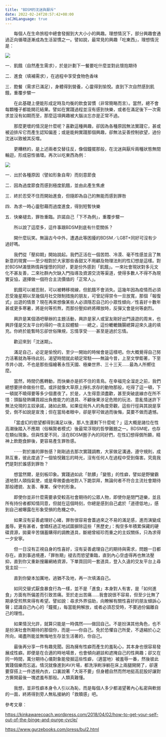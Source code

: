 ```yaml
---
title: "BDSM的沈迷與厭斥"
date: 2022-02-24T20:57:42+08:00
isCJKLanguage: true
---
```


　　每個人在生命旅程中總會發掘到大大小小的興趣。理想情況下，部分興趣會通過正向循環逐漸成為生活習慣之一。譬如說，最常見的興趣「吃東西」，理想情況是：

![](https://i.imgur.com/ck79MjD.jpg)

一．飢餓（自然產生需求），於是計劃下一餐要吃什麼並對此懷抱期待

二．進食（填補需求），在過程中享受食物色香味

三．飽餐（需求已滿足），身體得到營養，心靈得到愉悅。直到下次自然感到飢餓，重覆步驟一

　　在此基礎上便能形成定時及均衡的飲食習慣（非常簡略而言）。當然，總不會每顆種子都能開花結果。譬如在實踐過程並沒有感到快樂，或者在滿足後下一次需求並沒有如期而至，那麼這項興趣被大腦淡忘亦是正常不過。

　　那麼更壞的情況是什麼呢？喜歡這種興趣，卻因為各種原因無法實踐它，甚或被迫排斥它而產生認知偏差；或是能夠實踐那個興趣，卻無法妥善控制欲望，過份沈迷以致被其反噬。

　　更糟糕的，是上述兩者交替往反，像個鐘擺那般，在沈迷與厭斥兩種狀態無間輪迴，形成惡性循環。再次以吃東西為例：

![](https://i.imgur.com/rLnB4RO.jpg)

一．出於各種原因（譬如形象自卑）而刻意節食

二．因為過度節食而感到極度飢餓，並由此產生焦慮

三．終於忍受不住而開始進食，但隨即為自己的無能而感到罪咎

四．為求一時心靈慰藉而過度進食，得到短暫快樂

五．快樂褪去，罪咎重臨。許諾自己「下不為例」，重覆步驟一

　　所以說了這麼多，這件事跟BDSM到底有什麼關係？

　　開什麼玩笑。無論古今中外，遭遇此等困擾的BDSM／LGBT+同好可沒有少過好嗎。

　　我們從「壓抑期」開始說起。我們正活在一個苦悶、冷漠、毫不性感並且了無新意的現實——至少相對於大家那些香甜又不用顧及物理法則的性幻想是這樣。對於BDSM滿懷熱情與憧憬的同好，更是份外感到「飢餓」。一來社會現狀對多元文化不甚友善，二來社群內欠缺入門指導及資源交流等渠道，使得多數人不得不為現實妥協，選擇做一個符合主流價值的「正常人」。

　　飢餓可以被忍耐，可以被轉移視線，但飢餓不會消失。這幾年因為疫情而必須忍受幾星期以至幾個月社交限制措施的朋友，可曾記得禁令一旦放寬，那個「報復式」出遊的情景？現在再來想像某些人必須隱忍自己的小眾性傾向／性喜好十數年甚或更多寒暑，將是何等煎熬，而那份壓抑終將釋放時，反彈又會是何等劇烈。

　　興許是某個酒吧舉辦的主題活動，興許是家人或室友剛好出門遠遊的周末，也興許僅是交友平台約得的一夜主奴體驗⋯⋯總之，這份轆轆饑腸總算迎來久違的填充。你終於能暫時忘卻世俗陳規，忘情享受⋯⋯甚至是過於忘情。

　　歡迎來到「沈迷期」。

　　滿足自己，必定是愉悅的，至少一開始的時候會是這樣吧。你大概覺得自己努力活著就為等待此刻，渴望時間就此頓足常駐——無論今昔，上至文學鉅著，下至市井小說，不也是那些描繪著永恆天國、極樂世界、三十三天……最為人所嚮往麼。

　　當然，時間仍舊轉動，而快樂亦是抓不住的青鳥。在幸福完全溜走之前，我們總想要拼命做些什麼。或許就像大草原上掙扎求存的動物那般，吃得了這一頓，下一頓就不曉得要等多少個晝夜了。於是，人生得意須盡歡，甚至突破底線亦在所不惜：頭腦發熱購買超出負擔能力的道具、不顧後果涉足危險的玩法、意亂情迷許下無法兌現的主奴承諾，諸如此類。如果從局外人的角度旁觀，這些行徑與其說是享受，倒不如說是宣洩；但在當局者眼中，卻是寧可做過而後悔，莫要不做而遺憾。

　　「當虛幻的慾望都得到滿足以後，那人生還剩下什麼呢？」這大概是諸位在性高潮後踏入不應期（俗稱賢者模式）後最常浮現的哲學難題之一。BDSM呢，也存在類似現象。但與性愛不同，活在BDSM圈子內的同好們，在性幻想得償所願，精神上飲飽食醉後，更容易產生罪咎感。

　　⋯⋯對於誰的罪咎感？剛剛過去那次實踐調教，大家做足溝通，遵守規則，成熟互重，彼此度過了一個愉悅難忘的時光，沒有任何人在過程中受到傷害。究竟我們是對於誰感到罪咎？

　　想當然爾，是刻板印象。實踐過如此「骯髒」「變態」的性癖，譬如是野蠻霸道地對人頤指氣使，或是卑微委曲地對人下跪崇拜，無論何者不符合主流社會期待那般禮貌、友善、專業、保守的形象。

　　即使你並非什麼需要承受較高社會期待的公眾人物，即使你是閉門遊樂，並且所有持份者都知情同意，但就在這個時刻，你總是感到自己處於「道德低地」，感到自己被曝露在形象受損的危機之中。

　　如果沒有妥善處理好心緒，罪咎很容易會蓋過來之不易的滿足感，進而演變成羞辱。更有甚者，會矯枉過正地試圖摒除這些「黑歷史」：掏空多年積累保藏的硬碟資源，拋棄辛苦儲蓄購得的調教道具，斷絕曾經珍而重之的主奴關係，只為求得一夕安寧。

　　但一日沒有正視自身的性喜好，沒有妥善處理自己的期待與需求，問題一日都存在。直到事過境遷，「罪咎期」褪去而慾望重臨，直到內心空虛得再也無法壓抑，直到你又重新搜羅網絡資源，下單買回同一套道具，登入久違的交友平台上尋覓主奴⋯⋯

　　直到你變本加厲地，過猶不及地，再一次填滿自己。

　　如同交替式厭食暴食行為一樣，並不是「進食」本身對人有害，是「如何進食」方面有所偏差而引致苦痛。至於走出苦痛……我會說很不容易，但至少比無了期承受煎熬來得有希望。譬如說：尋求外界協助，向瞭解有關性喜好的朋友傾訴心聲；認識自己內心的「鐘擺」，每當能夠解放，或者必須忍受時，不要過份偏離自己的理性。

　　如果情況允許，就算只能是一時偶然——做回自己。不是扮演其他角色，也不是扮演社會所期待的那個你，而是——你自己。免於恐懼自己所愛，不退縮於心之所向，竭盡所能並無悔地生存並生活著的，你自己。

　　最後再分享一件有趣見聞。因為擁有性癖而產生的羞恥心，其本身也很容易發展成性癖。即便是在合適的時地場景，也會傾向避談和遮掩自己的性興趣；卻又在同一時間，萬分期待心儀對象能發掘這些性癖，（適當地）被羞辱一番，然後彼此實踐個樂而忘返。情況就像進到AV片場，都洗淨刷淨躺在床上兩腿開開了，卻還要穿搭上一件透視內衣，口裏說著「大哥不要」但身體自然而然地挺高屁股好讓對方撕開最後一塊遮羞布那般。人類真難懂。

　　我想，並非性癖本身令人引以為恥，而是每個人多少都渴望著內心私密與軟弱的一面，終將得到旁人無私接納的「救贖感」吧。


參考文章︰

https://kinkawarecoach.wordpress.com/2018/04/02/how-to-get-your-self-out-of-the-binge-and-purge-cycle/

https://www.gurzebooks.com/press/bul2.html

